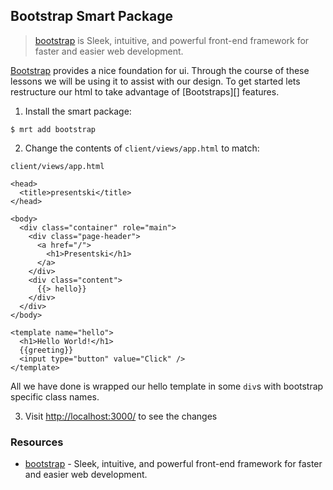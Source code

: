 ## Bootstrap Smart Package

> [bootstrap][] is Sleek, intuitive, and powerful front-end framework for faster and easier web development.

[Bootstrap][] provides a nice foundation for ui. Through the course of these lessons we will be using it to assist with our design. To get started lets restructure our html to take advantage of [Bootstraps][] features.

1. Install the smart package:

  ```
  $ mrt add bootstrap
  ```

2. Change the contents of `client/views/app.html` to match:
    
  `client/views/app.html`
  ```
  <head>
    <title>presentski</title>
  </head>

  <body>
    <div class="container" role="main">
      <div class="page-header">
        <a href="/">
          <h1>Presentski</h1>
        </a>
      </div>
      <div class="content">
        {{> hello}}
      </div>
    </div>
  </body>

  <template name="hello">
    <h1>Hello World!</h1>
    {{greeting}}
    <input type="button" value="Click" />
  </template>

  ```

All we have done is wrapped our hello template in some `div`s with bootstrap specific class names.

3. Visit <http://localhost:3000/> to see the changes

### Resources

- [bootstrap][] - Sleek, intuitive, and powerful front-end framework for faster and easier web development.

[bootstrap]: http://twitter.github.com/bootstrap/
